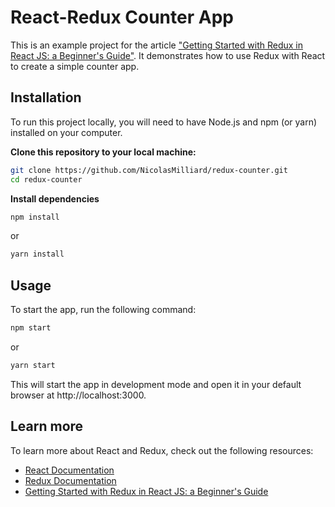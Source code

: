 # React-Redux Counter App

This is an example project for the article ["Getting Started with Redux in React JS: a Beginner's Guide"](https://nicolasmilliard.fr/post/redux-react-js-beginner-guide). It demonstrates how to use Redux with React to create a simple counter app.

## Installation

To run this project locally, you will need to have Node.js and npm (or yarn) installed on your computer.

**Clone this repository to your local machine:**

```sh
git clone https://github.com/NicolasMilliard/redux-counter.git
cd redux-counter
```

**Install dependencies**

```sh
npm install
```

or

```sh
yarn install
```

## Usage

To start the app, run the following command:

```sh
npm start
```

or

```sh
yarn start
```

This will start the app in development mode and open it in your default browser at http://localhost:3000.

## Learn more

To learn more about React and Redux, check out the following resources:

- [React Documentation](https://react.dev/)
- [Redux Documentation](https://redux.js.org/)
- [Getting Started with Redux in React JS: a Beginner's Guide](https://nicolasmilliard.fr/post/redux-react-js-beginner-guide)

